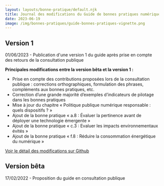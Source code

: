 ```yaml
---
layout: layouts/bonne-pratique/default.njk
title: Journal des modifications du Guide de bonnes pratiques numérique responsable 
date: 2023-06-19
image: /img/bonnes-pratiques/guide-bonnes-pratiques-vignette.png
---
```


## Version 1

01/06/2023 - Publication d'une version 1 du guide après prise en compte des retours de la consultation publique

**Principales modifications entre la version bêta et la version 1 :**

-	Prise en compte des contributions proposées lors de la consultation publique : corrections orthographiques, formulation des phrases, compléments aux bonnes pratiques, etc.
-	Correction d’une grande majorité d’exemples d’indicateurs de pilotage dans les bonnes pratiques
-	Mise à jour du chapitre « Politique publique numérique responsable : quels dispositifs ? »
-	Ajout de la bonne pratique « a.8 : Évaluer la pertinence avant de déployer une technologie émergente »
-	Ajout de la bonne pratique « c.3 : Evaluer les impacts environnementaux évités »
-	Ajout de la bonne pratique « f.8 : Réduire la consommation énergétique du numérique »

[Voir le détail des modifications sur Github](https://github.com/DISIC/MiNumEco/pull/102/files)


## Version bêta

17/02/2022 - Proposition du guide en consultation publique
